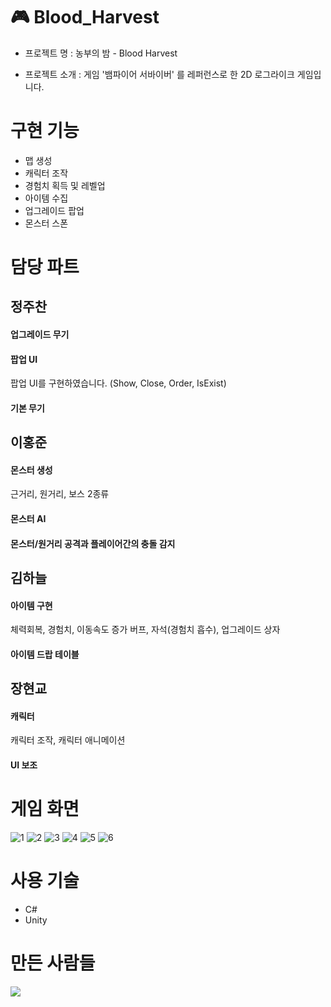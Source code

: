 # 🎮 Blood_Harvest

- 프로젝트 명 : 농부의 밤 - Blood Harvest

- 프로젝트 소개 : 게임 '뱀파이어 서바이버' 를 레퍼런스로 한 2D 로그라이크 게임입니다.

# 구현 기능

- 맵 생성
- 캐릭터 조작
- 경험치 획득 및 레벨업
- 아이템 수집
- 업그레이드 팝업
- 몬스터 스폰

# 담당 파트

## 정주찬
#### 업그레이드 무기
#### 팝업 UI
팝업 UI를 구현하였습니다. (Show, Close, Order, IsExist)
#### 기본 무기

## 이홍준
#### 몬스터 생성
근거리, 원거리, 보스 2종류
#### 몬스터 AI
#### 몬스터/원거리 공격과 플레이어간의 충돌 감지

## 김하늘
#### 아이템 구현
체력회복, 경험치, 이동속도 증가 버프, 자석(경험치 흡수), 업그레이드 상자
#### 아이템 드랍 테이블

## 장현교
#### 캐릭터
캐릭터 조작, 캐릭터 애니메이션
#### UI 보조

# 게임 화면

![1](https://github.com/JeongJuChan/Blood_Harvest/assets/73785455/695652c0-ff7d-4c6e-b652-665a74918e9b)
![2](https://github.com/JeongJuChan/Blood_Harvest/assets/73785455/38fed7e4-dbd4-4966-b81f-3cd9004009e9)
![3](https://github.com/JeongJuChan/Blood_Harvest/assets/73785455/192d8402-430e-4312-87cc-877a9c2b7ad8)
![4](https://github.com/JeongJuChan/Blood_Harvest/assets/73785455/7105e7f0-2e86-4848-a518-5d5d2f69e1bb)
![5](https://github.com/JeongJuChan/Blood_Harvest/assets/73785455/ec00ca3e-1d24-4f6a-86ee-cb10b2be4ac2)
![6](https://github.com/JeongJuChan/Blood_Harvest/assets/73785455/406760bb-f1b6-4518-aee1-b4f83d41b1a2)

# 사용 기술
- C#
- Unity

# 만든 사람들
<a href="https://github.com/JeongJuChan/Blood_Harvest/graphs/contributors">
  <img src="https://contrib.rocks/image?repo=JeongJuChan/Blood_Harvest" />
</a>
